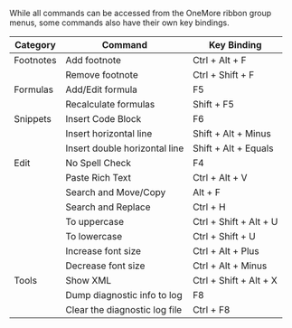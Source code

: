 While all commands can be accessed from the OneMore ribbon group menus, some
commands also have their own key bindings.

| Category    | Command                       | Key Binding |
| ----------- | ----------------------------- | ----------- |
| Footnotes   | Add footnote                  | Ctrl + Alt + F
|             | Remove footnote               | Ctrl + Shift + F
| Formulas    | Add/Edit formula              | F5
|             | Recalculate formulas          | Shift + F5
| Snippets    | Insert Code Block             | F6
|             | Insert horizontal line        | Shift + Alt + Minus
|             | Insert double horizontal line | Shift + Alt + Equals
| Edit        | No Spell Check                | F4
|             | Paste Rich Text               | Ctrl + Alt + V
|             | Search and Move/Copy          | Alt + F
|             | Search and Replace            | Ctrl + H
|             | To uppercase                  | Ctrl + Shift + Alt + U
|             | To lowercase                  | Ctrl + Shift + U
|             | Increase font size            | Ctrl + Alt + Plus
|             | Decrease font size            | Ctrl + Alt + Minus
| Tools       | Show XML                      | Ctrl + Shift + Alt + X
|             | Dump diagnostic info to log   | F8
|             | Clear the diagnostic log file | Ctrl + F8